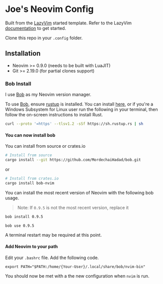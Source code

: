 # Joe's Neovim Config

Built from the [LazyVim](https://github.com/LazyVim/LazyVim) started template.
Refer to the LazyVim [documentation](https://lazyvim.github.io/installation) to get started.

Clone this repo in your `.config` folder.

## Installation

- Neovim >= 0.9.0 (needs to be built with LuaJIT)
- Git >= 2.19.0 (for partial clones support)

### Bob Install

I use [Bob](https://github.com/MordechaiHadad/bob) as my Neovim version manager.

To use [Bob](https://github.com/MordechaiHadad/bob), ensure [rustup](https://www.rust-lang.org/) is installed. You can install [here](https://www.rust-lang.org/tools/install), or if you're a Windows Subsystem for Linux user run the following in your terminal, then follow the on-screen instructions to install Rust.

```sh
curl --proto '=https' --tlsv1.2 -sSf https://sh.rustup.rs | sh
```

#### You can now install bob

You can install from source or crates.io

```sh
# Install from source
cargo install --git https://github.com/MordechaiHadad/bob.git
```

or

```sh
# Install from crates.io
cargo install bob-nvim
```

You can install the most recent version of Neovim with the following bob usage.

> Note: If `0.9.5` is not the most recent version, replace it

```sh
bob install 0.9.5
```

```sh
bob use 0.9.5
```

A terminal restart may be required at this point.

#### Add Neovim to your path

Edit your `.bashrc` file. Add the following code.

```
export PATH="$PATH:/home/{Your-User}/.local/share/bob/nvim-bin"
```

You should now be met with a the new configuration when `nvim` is run.
